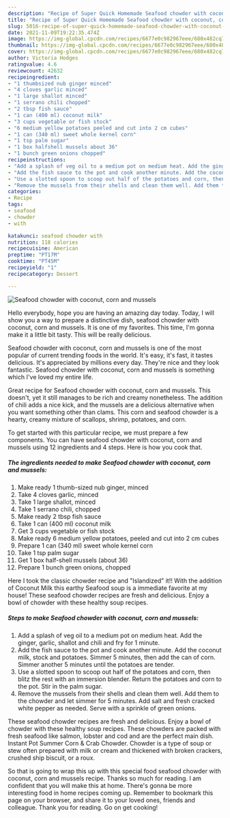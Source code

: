 ```yaml
---
description: "Recipe of Super Quick Homemade Seafood chowder with coconut, corn and mussels"
title: "Recipe of Super Quick Homemade Seafood chowder with coconut, corn and mussels"
slug: 5016-recipe-of-super-quick-homemade-seafood-chowder-with-coconut-corn-and-mussels
date: 2021-11-09T19:22:35.474Z
image: https://img-global.cpcdn.com/recipes/6677e0c982967eee/680x482cq70/seafood-chowder-with-coconut-corn-and-mussels-recipe-main-photo.jpg
thumbnail: https://img-global.cpcdn.com/recipes/6677e0c982967eee/680x482cq70/seafood-chowder-with-coconut-corn-and-mussels-recipe-main-photo.jpg
cover: https://img-global.cpcdn.com/recipes/6677e0c982967eee/680x482cq70/seafood-chowder-with-coconut-corn-and-mussels-recipe-main-photo.jpg
author: Victoria Hodges
ratingvalue: 4.6
reviewcount: 42632
recipeingredient:
- "1 thumbsized nub ginger minced"
- "4 cloves garlic minced"
- "1 large shallot minced"
- "1 serrano chili chopped"
- "2 tbsp fish sauce"
- "1 can (400 ml) coconut milk"
- "3 cups vegetable or fish stock"
- "6 medium yellow potatoes peeled and cut into 2 cm cubes"
- "1 can (340 ml) sweet whole kernel corn"
- "1 tsp palm sugar"
- "1 box halfshell mussels about 36"
- "1 bunch green onions chopped"
recipeinstructions:
- "Add a splash of veg oil to a medium pot on medium heat. Add the ginger, garlic, shallot and chili and fry for 1 minute."
- "Add the fish sauce to the pot and cook another minute. Add the coconut milk, stock and potatoes. Simmer 5 minutes, then add the can of corn. Simmer another 5 minutes until the potatoes are tender."
- "Use a slotted spoon to scoop out half of the potatoes and corn, then blitz the rest with an immersion blender. Return the potatoes and corn to the pot. Stir in the palm sugar."
- "Remove the mussels from their shells and clean them well. Add them to the chowder and let simmer for 5 minutes. Add salt and fresh cracked white pepper as needed. Serve with a sprinkle of green onions."
categories:
- Recipe
tags:
- seafood
- chowder
- with

katakunci: seafood chowder with 
nutrition: 118 calories
recipecuisine: American
preptime: "PT17M"
cooktime: "PT45M"
recipeyield: "1"
recipecategory: Dessert

---
```



![Seafood chowder with coconut, corn and mussels](https://img-global.cpcdn.com/recipes/6677e0c982967eee/680x482cq70/seafood-chowder-with-coconut-corn-and-mussels-recipe-main-photo.jpg)

Hello everybody, hope you are having an amazing day today. Today, I will show you a way to prepare a distinctive dish, seafood chowder with coconut, corn and mussels. It is one of my favorites. This time, I'm gonna make it a little bit tasty. This will be really delicious.

Seafood chowder with coconut, corn and mussels is one of the most popular of current trending foods in the world. It's easy, it's fast, it tastes delicious. It's appreciated by millions every day. They're nice and they look fantastic. Seafood chowder with coconut, corn and mussels is something which I've loved my entire life.

Great recipe for Seafood chowder with coconut, corn and mussels. This doesn&#39;t, yet it still manages to be rich and creamy nonetheless. The addition of chili adds a nice kick, and the mussels are a delicious alternative when you want something other than clams. This corn and seafood chowder is a hearty, creamy mixture of scallops, shrimp, potatoes, and corn.


To get started with this particular recipe, we must prepare a few components. You can have seafood chowder with coconut, corn and mussels using 12 ingredients and 4 steps. Here is how you cook that.

<!--inarticleads1-->

##### The ingredients needed to make Seafood chowder with coconut, corn and mussels:

1. Make ready 1 thumb-sized nub ginger, minced
1. Take 4 cloves garlic, minced
1. Take 1 large shallot, minced
1. Take 1 serrano chili, chopped
1. Make ready 2 tbsp fish sauce
1. Take 1 can (400 ml) coconut milk
1. Get 3 cups vegetable or fish stock
1. Make ready 6 medium yellow potatoes, peeled and cut into 2 cm cubes
1. Prepare 1 can (340 ml) sweet whole kernel corn
1. Take 1 tsp palm sugar
1. Get 1 box half-shell mussels (about 36)
1. Prepare 1 bunch green onions, chopped


Here I took the classic chowder recipe and &#34;Islandized&#34; it!! With the addition of Coconut Milk this earthy Seafood soup is a immediate favorite at my house! These seafood chowder recipes are fresh and delicious. Enjoy a bowl of chowder with these healthy soup recipes. 

<!--inarticleads2-->

##### Steps to make Seafood chowder with coconut, corn and mussels:

1. Add a splash of veg oil to a medium pot on medium heat. Add the ginger, garlic, shallot and chili and fry for 1 minute.
1. Add the fish sauce to the pot and cook another minute. Add the coconut milk, stock and potatoes. Simmer 5 minutes, then add the can of corn. Simmer another 5 minutes until the potatoes are tender.
1. Use a slotted spoon to scoop out half of the potatoes and corn, then blitz the rest with an immersion blender. Return the potatoes and corn to the pot. Stir in the palm sugar.
1. Remove the mussels from their shells and clean them well. Add them to the chowder and let simmer for 5 minutes. Add salt and fresh cracked white pepper as needed. Serve with a sprinkle of green onions.


These seafood chowder recipes are fresh and delicious. Enjoy a bowl of chowder with these healthy soup recipes. These chowders are packed with fresh seafood like salmon, lobster and cod and are the perfect main dish. Instant Pot Summer Corn &amp; Crab Chowder. Chowder is a type of soup or stew often prepared with milk or cream and thickened with broken crackers, crushed ship biscuit, or a roux. 

So that is going to wrap this up with this special food seafood chowder with coconut, corn and mussels recipe. Thanks so much for reading. I am confident that you will make this at home. There's gonna be more interesting food in home recipes coming up. Remember to bookmark this page on your browser, and share it to your loved ones, friends and colleague. Thank you for reading. Go on get cooking!
